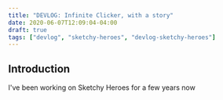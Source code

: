 ```yaml
---
title: "DEVLOG: Infinite Clicker, with a story"
date: 2020-06-07T12:09:04-04:00
draft: true
tags: ["devlog", "sketchy-heroes", "devlog-sketchy-heroes"]
---
```


## Introduction
I've been working on Sketchy Heroes for a few years now